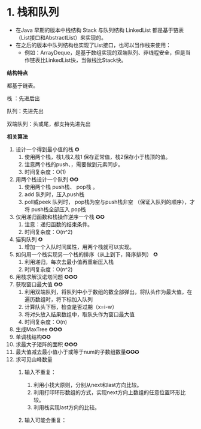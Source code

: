 # 1. 栈和队列

- 在Java 早期的版本中栈结构 Stack 与队列结构 LinkedList 都是基于链表（List接口和AbstractList）来实现的。
- 在之后的版本中队列结构也实现了List接口，也可以当作栈来使用：
  - 例如：ArrayDeque，是基于数组实现的双端队列、非线程安全，但是当作链表比LinkedList快，当做栈比Stack快。



**结构特点**

都基于链表。

栈    ：先进后出

队列：先进先出

双端队列：头或尾，都支持先进先出



**相关算法**

1. 设计一个得到最小值的栈 ✪
   1. 使用两个栈，栈1,栈2,栈1 保存正常值，栈2保存小于栈顶的值。
   2. 注意两个栈的push、，需要做到元素同步。
   3. 时间复杂度：O(1)
2. 用两个栈设计一个队列 ✪✪
   1. 使用两个栈 push栈、 pop栈 。
   2. add 队列时，压入push栈 
   3. poll或peek 队列时， pop栈为空与push栈非空 （保证入队列的顺序），才将 push栈全部压入 pop栈
3. 仅用递归函数和栈操作逆序一个栈 ✪✪
   1. 注意：递归函数的结束条件。
   1. 时间复杂度：O(n^2)
4. 猫狗队列 ✪
   1. 增加一个入队时间属性，用两个栈就可以实现。
5. 如何用一个栈实现另一个栈的排序（从上到下，降序排列） ✪
   1. 利用递归，每次去最小值再重新压入栈
   2. 时间复杂度：O(n^2)
6. 用栈求解汉诺塔问题 ✪✪✪
7. 获取窗口最大值 ✪✪
   1. 利用双端队列，将队列中小于数组的数全部弹出，将队头作为最大值，在遍历数组时，将下标加入队列
   2. 计算队头下标，检查是否过期（x=i-w）
   3. 将对头放入结果数组中，取队头作为窗口最大值
   4. 时间复杂度：O(n)
8. 生成MaxTree ✪✪✪
9. 单调栈结构✪✪
10. 求最大子矩阵的面积 ✪✪✪
11. 最大值减去最小值小于或等于num的子数组数量✪✪✪
12. 求可见山峰数量
    1. 输入不重复：
       1. 利用小找大原则，分别从next和last方向比较。
       2. 利用打印环形数组的方式，实现next方向上数组的任意位置环形比较。
       3. 利用栈实现last方向的比较。

    2. 输入可能会重复：






